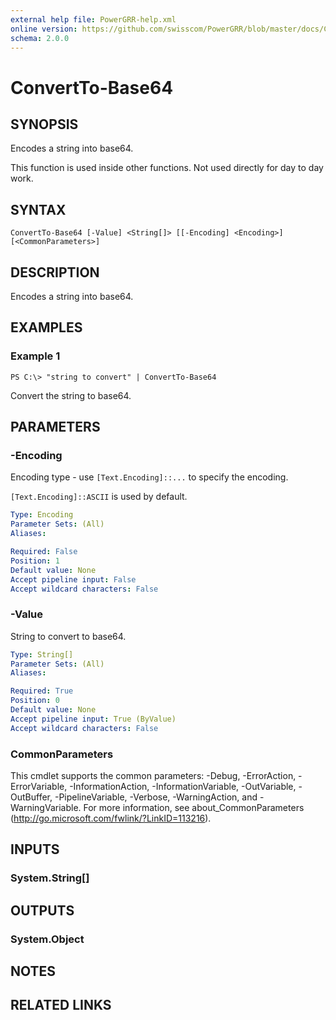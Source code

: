 ```yaml
---
external help file: PowerGRR-help.xml
online version: https://github.com/swisscom/PowerGRR/blob/master/docs/ConvertTo-Base64.md
schema: 2.0.0
---
```


# ConvertTo-Base64

## SYNOPSIS
Encodes a string into base64.

This function is used inside other functions. Not used directly for day to day
work.

## SYNTAX

```
ConvertTo-Base64 [-Value] <String[]> [[-Encoding] <Encoding>] [<CommonParameters>]
```

## DESCRIPTION
Encodes a string into base64.

## EXAMPLES

### Example 1
```
PS C:\> "string to convert" | ConvertTo-Base64
```

Convert the string to base64.

## PARAMETERS

### -Encoding
Encoding type - use `[Text.Encoding]::...` to specify the encoding.

`[Text.Encoding]::ASCII` is used by default.

```yaml
Type: Encoding
Parameter Sets: (All)
Aliases: 

Required: False
Position: 1
Default value: None
Accept pipeline input: False
Accept wildcard characters: False
```

### -Value
String to convert to base64.

```yaml
Type: String[]
Parameter Sets: (All)
Aliases: 

Required: True
Position: 0
Default value: None
Accept pipeline input: True (ByValue)
Accept wildcard characters: False
```

### CommonParameters
This cmdlet supports the common parameters: -Debug, -ErrorAction, -ErrorVariable, -InformationAction, -InformationVariable, -OutVariable, -OutBuffer, -PipelineVariable, -Verbose, -WarningAction, and -WarningVariable. For more information, see about_CommonParameters (http://go.microsoft.com/fwlink/?LinkID=113216).

## INPUTS

### System.String[]

## OUTPUTS

### System.Object

## NOTES

## RELATED LINKS

